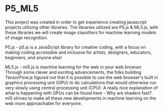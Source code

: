 # P5_ML5
This project was created in order to get experience creating javascript projects utilizing other libraries.
The libraries utilized are P5.js & ML5.js, with these libraries we will create image classifiers for machine learning models of image recognition.

P5.js - p5.js is a JavaScript library for creative coding, with a focus on making coding accessible and inclusive for artists, designers, educators, beginners, and anyone else!

ML5.js - ml5.js is machine learning for the web in your web browser. Through some clever and exciting advancements, the folks building TensorFlow.js figured out that it is possible to use the web browser's built in graphics processing unit (GPU) to do calculations that would otherwise run very slowly using central processing unit (CPU).
          A really nice explanation of what is happening with GPUs can be found here - Why are shaders fast?. ml5 strives to make all these new developments in machine learning on the web more approachable for everyone.
